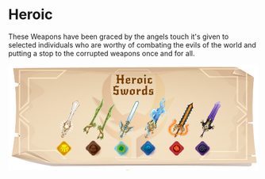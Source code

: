 # Heroic

These Weapons have been graced by the angels touch it's given to selected individuals who are worthy of combating the evils of the world and putting a stop to the corrupted weapons once and for all.

![](../../../.gitbook/assets/swords-merge-heroic.png)
